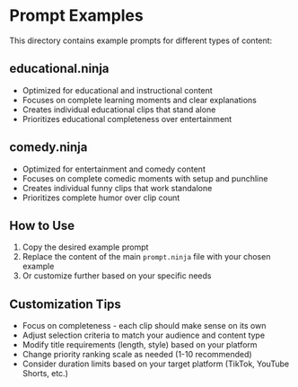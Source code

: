 # Prompt Examples

This directory contains example prompts for different types of content:

## educational.ninja

- Optimized for educational and instructional content
- Focuses on complete learning moments and clear explanations
- Creates individual educational clips that stand alone
- Prioritizes educational completeness over entertainment

## comedy.ninja

- Optimized for entertainment and comedy content
- Focuses on complete comedic moments with setup and punchline
- Creates individual funny clips that work standalone
- Prioritizes complete humor over clip count

## How to Use

1. Copy the desired example prompt
2. Replace the content of the main `prompt.ninja` file with your chosen example
3. Or customize further based on your specific needs

## Customization Tips

- Focus on completeness - each clip should make sense on its own
- Adjust selection criteria to match your audience and content type
- Modify title requirements (length, style) based on your platform
- Change priority ranking scale as needed (1-10 recommended)
- Consider duration limits based on your target platform (TikTok, YouTube Shorts, etc.)
